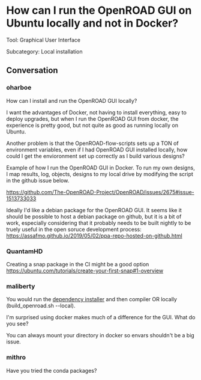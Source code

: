 # How can I run the OpenROAD GUI on Ubuntu locally and not in Docker?

Tool: Graphical User Interface

Subcategory: Local installation

## Conversation

### oharboe
How can I install and run the OpenROAD GUI locally?

I want the advantages of Docker, not having to install everything, easy to deploy upgrades, but when I run the OpenROAD GUI from docker, the experience is pretty good, but not quite as good as running locally on Ubuntu.

Another problem is that the OpenROAD-flow-scripts sets up a TON of environment variables, even if I had OpenROAD GUI installed locally, how could I get the envioronment set up correctly as I build various designs?

Example of how I run the OpenROAD GUI in Docker. To run my own designs, I map results, log, objects, designs to my local drive by modifying the script in the github issue below.

https://github.com/The-OpenROAD-Project/OpenROAD/issues/2675#issue-1513733033


Ideally I'd like a debian package for the OpenROAD GUI. It seems like it should be possible to host a debian package on github, but it is a bit of work, especially considering that it probably needs to be built nightly to be truely useful in the open soruce development process: https://assafmo.github.io/2019/05/02/ppa-repo-hosted-on-github.html



### QuantamHD
Creating a snap package in the CI might be a good option https://ubuntu.com/tutorials/create-your-first-snap#1-overview

### maliberty
You would run the [dependency installer](https://github.com/The-OpenROAD-Project/OpenROAD/blob/master/etc/DependencyInstaller.sh) and then compiler OR locally  (build_openroad.sh --local).

I'm surprised using docker makes much of a difference for the GUI.  What do you see?

You can always mount your directory in docker so envars shouldn't be a big issue.

### mithro
Have you tried the conda packages?

